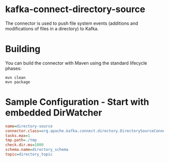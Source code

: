 # kafka-connect-directory-source
The connector is used to push file system events (additions and modifications of files in a directory) to Kafka.

# Building
You can build the connector with Maven using the standard lifecycle phases:
```
mvn clean
mvn package
```

# Sample Configuration - Start with embedded DirWatcher
``` ini
name=directory-source
connector.class=org.apache.kafka.connect.directory.DirectorySourceConnector
tasks.max=1
tmp.path=./tmp
check.dir.ms=1000
schema.name=directory_schema
topic=directory_topic
```